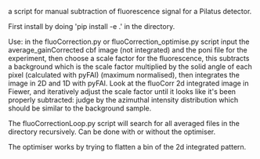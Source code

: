 a script for manual subtraction of fluorescence signal for a Pilatus detector.

First install by doing 'pip install -e .' in the directory.

Use: in the fluoCorrection.py or fluoCorrection_optimise.py script input the average_gainCorrected cbf image (not integrated) and the poni file for the experiment, then choose a scale factor for the fluorescence, this subtracts a background which is the scale factor multiplied by the solid angle of each pixel (calculated with pyFAI) (maximum normalised), then integrates the image in 2D and 1D with pyFAI. Look at the fluoCorr 2d integrated image in Fiewer, and iteratively adjust the scale factor until it looks like it's been properly subtracted: judge by the azimuthal intensity distribution which should be similar to the background sample.

The fluoCorrectionLoop.py script will search for all averaged files in the directory recursively. Can be done with or without the optimiser.

The optimiser works by trying to flatten a bin of the 2d integrated pattern.